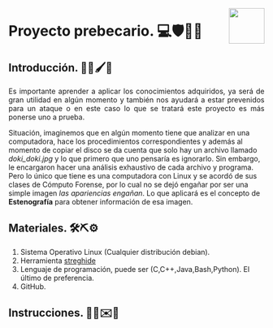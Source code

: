 <p>
<img src="https://play-lh.googleusercontent.com/PHjV5b_9bMCgYLn5Cz2Cy2sI7qMZ6iEtP-Mb1tSYzKUI-Mq1Sp0_f5evhmWgAaT81Q" width="70" height="70" align="right"/>
</p>

# Proyecto prebecario. 💻🛡🔐🔎
## Introducción. 📝📄🖌📸
<p align = "justify">
Es importante aprender a aplicar los conocimientos adquiridos, ya  será de gran utilidad en algún momento y también nos ayudará a estar prevenidos para un ataque o en este caso lo que se tratará este proyecto es más ponerse uno a prueba. 

Situación, imaginemos que en algún momento tiene que analizar en una computadora, hace los procedimientos correspondientes y además al momento de copiar el disco se da cuenta que solo hay un archivo llamado *doki_doki.jpg* y lo que primero que uno pensaría es ignorarlo. Sin embargo, le encargaron hacer una análisis exhaustivo de cada archivo y programa. Pero lo único que tiene es una computadora con Linux y se acordó de sus clases de Cómputo Forense, por lo cual no se dejó engañar por ser una simple imagen *las apariencias engañan*. Lo que aplicará es el concepto de **Estenografía** para obtener información de esa imagen. 
</p>

## Materiales. 🛠⛏⚙️
1. Sistema Operativo Linux (Cualquier distribución debian).
2. Herramienta [streghide](http://steghide.sourceforge.net/documentation/manpage_es.php)
3. Lenguaje de programación, puede ser (C,C++,Java,Bash,Python). El último de preferencia.
4. GitHub.

## Instrucciones. 🧩💾✉️📇
